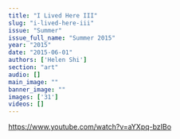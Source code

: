 ```yaml
---
title: "I Lived Here III"
slug: "i-lived-here-iii"
issue: "Summer"
issue_full_name: "Summer 2015"
year: "2015"
date: "2015-06-01"
authors: ['Helen Shi']
section: "art"
audio: []
main_image: ""
banner_image: ""
images: ['31']
videos: []
---
```

https://www.youtube.com/watch?v=aYXpq-bzIBo

